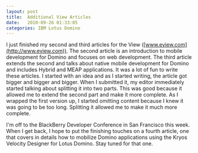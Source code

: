 ```yaml
---
layout: post
title:  Additional View Articles
date:   2010-09-26 01:33:05
categories: IBM Lotus Domino
---
```

I just finished my second and third articles for the View ([www.eview.com](http://www.eview.com)). The second article is an introduction to mobile development for Domino and focuses on web development. The third article extends the second and talks about native mobile development for Domino and includes Hybrid and MEAP applications. It was a lot of fun to write these articles. I started with an idea and as I started writing, the article got bigger and bigger and bigger. When I submitted it, my editor immediately started talking about splitting it into two parts. This was good because it allowed me to extend the second part and make it more complete. As I wrapped the first version up, I started omitting content because I knew it was going to be too long. Splitting it allowed me to make it much more complete.  
  
I'm off to the BlackBerry Developer Conference in San Francisco this week. When I get back, I hope to put the finishing touches on a fourth article, one that covers in details how to mobilize Domino applications using the Kryos Velocity Designer for Lotus Domino. Stay tuned for that one.